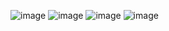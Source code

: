 ![image](https://github.com/user-attachments/assets/eeb2933b-2446-4db5-8288-6b43e7082a79)
![image](https://github.com/user-attachments/assets/f9db535b-d7ab-4059-9f38-d07e0ba5a780)
![image](https://github.com/user-attachments/assets/71a022e7-e76f-410b-8935-9a28c4195184)
![image](https://github.com/user-attachments/assets/9ce635af-6072-4147-8627-6e10d06d2cf4)
